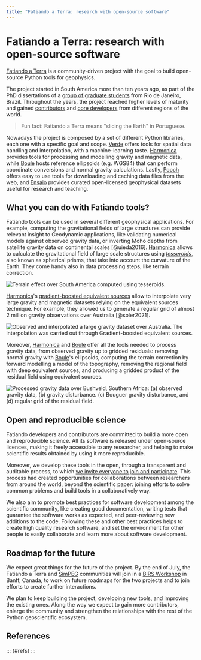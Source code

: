 ```yaml
---
title: "Fatiando a Terra: research with open-source software"
---
```


# Fatiando a Terra: research with open-source software

<!--
Mention:

- introduce the project
- history
- what you can do with fatiando
- motivations and ultimate goals
  - open and reproducible science
  - encourage collaboration between researchers
  - promote best-practices for software development in scientific software
- connections to geodynamics
  - forward modelling with tesseroids
  - moho inversions with tesseroids
- mention simpeg and the ecosystem
- invite ppl to the website
- who develops it?

Figures:

- Logo
- map of visits to the website?
- 3d plot of prisms?
- gravity map over bushveld?
- gravity correction with tesseroids over southamerica?

Layout:

- Introduce the project
- Why?
- Who?
-->


[Fatiando a Terra][fatiando] is a community-driven project with the goal to
build open-source Python tools for geophysics.

The project started in South America more than ten years ago, as part of the
PhD dissertations of a [group of graduate students][founders] from Rio de
Janeiro, Brazil.
Throughout the years, the project reached higher levels of maturity and gained
[contributors][contributors] and [core developers][developers] from different
regions of the world.

> Fun fact: Fatiando a Terra means "slicing the Earth" in Portuguese.

Nowadays the project is composed by a set of different Python libraries, each
one with a specific goal and scope. [Verde][verde] offers tools for spatial
data handling and interpolation, with a machine-learning taste.
[Harmonica][harmonica] provides tools for processing and modelling gravity and
magnetic data, while [Boule][boule] hosts reference ellipsoids (e.g. WGS84)
that can perform coordinate conversions and normal gravity calculations.
Lastly, [Pooch][pooch] offers easy to use tools for downloading and caching
data files from the web, and [Ensaio][ensaio] provides curated open-licensed
geophysical datasets useful for research and teaching.



## What you can do with Fatiando tools?

<!--
- Interpolating large datasets with gb-eqls
- Modelling gravitational fields of continental or global scales structures
  with tesseroids
    - Moho inversions
    - Validation of geodynamics numerical simulations
- Processing gravity data
-->

Fatiando tools can be used in several different geophysical applications.
For example, computing the gravitational fields of large structures can provide
relevant insight to Geodynamic applications, like validating numerical models
against observed gravity data, or inverting Moho depths from satellite gravity
data on continental scales [@uieda2016].
[Harmonica][harmonica] allows to calculate the gravitational field of large
scale structures using [_tesseroids_][tesseroids], also known as spherical
prisms, that take into account the curvature of the Earth.
They come handy also in data processing steps, like terrain correction.

![Terrain effect over South America computed using
tesseroids.](figs/terrain-correction-south-america.png)

[Harmonica][harmonica]'s [gradient-boosted equivalent sources][gb-eq] allow to
interpolate very large gravity and magnetic datasets relying on the equivalent
sources technique. For example, they allowed us to generate a regular grid of
almost 2 million gravity observations over Australia [@soler2021].

![Observed and interpolated a large gravity dataset over Australia. The
interpolation was carried out through Gradient-boosted equivalent
sources.](figs/australia.png)

Moreover, [Harmonica][harmonica] and [Boule][boule] offer all the tools needed
to process gravity data, from observed gravity up to gridded residuals:
removing normal gravity with [Boule][boule]'s ellipsoids, computing the terrain
correction by forward modelling a model of the topography, removing the
regional field with deep equivalent sources, and producing a gridded product of
the residual field using equivalent sources.

![Processed gravity data over Bushveld, Southern Africa: (a) observed gravity
data, (b) gravity disturbance. (c) Bouguer gravity disturbance, and (d) regular
grid of the residual field.](figs/south-africa-gravity.png)


## Open and reproducible science

<!--
- Motivations
  - open and reproducible science
  - encourage collaboration between researchers
  - promote best-practices for software development in scientific software
- Tutorials at Transform events (swung)
-->

Fatiando developers and contributors are committed to build a more open and
reproducible science.
All its software is released under open-source licences, making it freely
accessible to any researcher, and helping to make scientific results obtained
by using it more reproducible.

Moreover, we develop these tools in the open, through a transparent and
auditable process, to which [we invite everyone to join and
participate][contact].
This process had created opportunities for collaborations between researchers
from around the world, beyond the scientific paper: joining efforts to solve
common problems and build tools in a collaboratively way.

We also aim to promote best practices for software development among the
scientific community, like creating good documentation, writing tests that
guarantee the software works as expected, and peer-reviewing new additions to
the code.
Following these and other best practices helps to create high quality research
software, and set the environment for other people to easily collaborate
and learn more about software development.


## Roadmap for the future

<!--
- BIRS event
  - invite virtual participants?
- SimPEG and the ecosystem (Software Underground)
- Transform
-->

We expect great things for the future of the project.
By the end of July, the Fatiando a Terra and [SimPEG][simpeg] communities will
join in a [BIRS Workshop][birs] in Banff, Canada, to work on future roadmaps
for the two projects and to join efforts to create further interactions.

We plan to keep building the project, developing new tools, and improving the
existing ones. Along the way we expect to gain more contributors, enlarge the
community and strengthen the relationships with the rest of the Python
geoscientific ecosystem.

## References

::: {#refs}
:::


[fatiando]: https://www.fatiando.org
[contact]: https://www.fatiando.org/contact/
[founders]: https://www.fatiando.org/community/#project-founders
[contributors]: https://www.fatiando.org/community/#package-authors
[developers]: https://www.fatiando.org/community/#steering-council
[boule]: https://www.fatiando.org/boule
[harmonica]: https://www.fatiando.org/harmonica
[verde]: https://www.fatiando.org/verde
[pooch]: https://www.fatiando.org/pooch
[ensaio]: https://www.fatiando.org/ensaio
[tesseroid-layer]: https://www.fatiando.org/ensaio
[simpeg]: https://simpeg.xyz
[birs]: https://birs-2023.softwareunderground.org
[gb-eq]: https://www.fatiando.org/harmonica/latest/user_guide/equivalent_sources/gradient-boosted-eqs.html
[tesseroids]: https://www.fatiando.org/harmonica/latest/user_guide/forward_modelling/tesseroid.html#tesseroid
